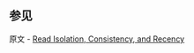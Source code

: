 ## 参见

原文 - [Read Isolation, Consistency, and Recency]( https://docs.mongodb.com/manual/core/read-isolation-consistency-recency/ )

